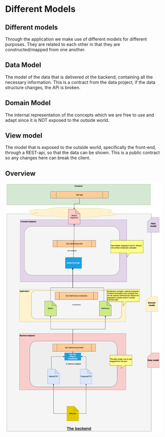 # Different Models

## Different models

Through the application we make use of different models for different purposes. They are related to each other in that they are constructed/mapped from one another.


## Data Model

The model of the data that is delivered ot the backend, containing all the necessary information. This is a contract from the data project, if the data structure changes, the APi is broken.

## Domain Model

The internal representation of the concepts which we are free to use and adapt since it is NOT exposed to the outside world.

## View model

The model that is exposed to the outside world, specifically the front-end, through a REST-api, so that the data can be shown. This is a public contract so any changes here can break the client.

## Overview

![Models](./img/models.png)

